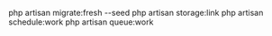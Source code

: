 php artisan migrate:fresh --seed
php artisan storage:link
php artisan schedule:work
php artisan queue:work
